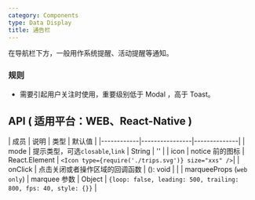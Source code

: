 ```yaml
---
category: Components
type: Data Display
title: 通告栏
---
```


在导航栏下方，一般用作系统提醒、活动提醒等通知。

### 规则
- 需要引起用户关注时使用，重要级别低于 Modal ，高于 Toast。

## API ( 适用平台：WEB、React-Native )

| 成员        | 说明           | 类型         | 默认值       |
|------------|----------------|--------------|
| mode    | 提示类型，可选`closable`,`link`   | String |  ''  |
| icon    |  notice 前的图标  |  React.Element | `<Icon type={require('./trips.svg')} size="xxs" />`|
| onClick    | 点击关闭或者操作区域的回调函数        | (): void |   |
| marqueeProps (`web only`) | marquee 参数       | Object | `{loop: false, leading: 500, trailing: 800, fps: 40, style: {}}`  |
